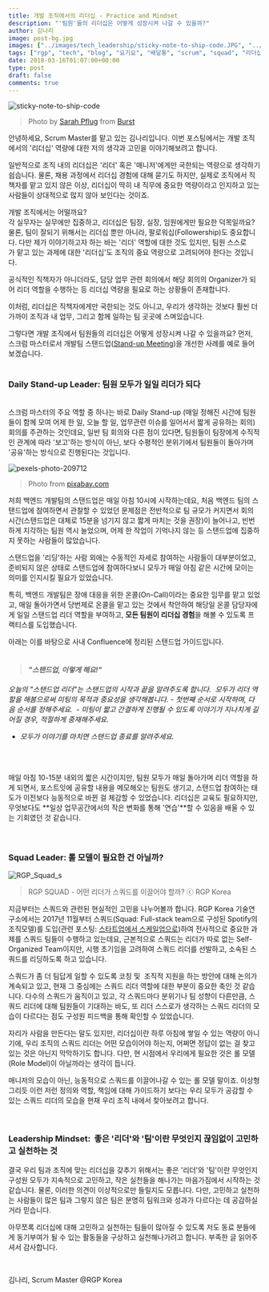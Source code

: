 ```yaml
---
title: 개발 조직에서의 리더십 - Practice and Mindset
description: "'팀원'들의 리더십은 어떻게 성장시켜 나갈 수 있을까?"
author: 김나리
image: post-bg.jpg
images: ["../images/tech_leadership/sticky-note-to-ship-code.JPG", "../images/tech_leadership/pexels-photo-209712.JPEG", "../images/tech_leadership/RGP_Squad_s.JPG"]
tags: ["rgp", "tech", "blog", "요기요", "배달통", "scrum", "squad", "리더십", "개발리더십"]
date: 2018-03-16T01:07:00+00:00
type: post
draft: false
comments: true
---
```


![sticky-note-to-ship-code]

> Photo by [Sarah Pflug](https://burst.shopify.com/@sarahpflugphoto) from [Burst](https://burst.shopify.com/teamwork) 

안녕하세요, Scrum Master를 맡고 있는 김나리입니다. 이번 포스팅에서는 개발 조직에서의 '리더십' 역량에 대한 저의 생각과 고민을 이야기해보려고 합니다.

일반적으로 조직 내의 리더십은 '리더' 혹은 '매니저'에게만 국한되는 역량으로 생각하기 쉽습니다. 물론, 채용 과정에서 리더십 경험에 대해 묻기도 하지만, 실제로 조직에서 직책자를 맡고 있지 않은 이상, 리더십이 딱히 내 직무에 중요한 역량이라고 인지하고 있는 사람들이 상대적으로 많지 않아 보인다는 것이죠.


개발 조직에서는 어떨까요? <br>
각 실무자는 실무에만 집중하고, 리더십은 팀장, 실장, 임원에게만 필요한 덕목일까요? 물론, 팀이 잘되기 위해서는 리더십 뿐만 아니라, 팔로워십(Followership)도 중요합니다. 다만 제가 이야기하고자 하는 바는 '리더' 역할에 대한 것도 있지만, 팀원 스스로가 맡고 있는 과제에 대한 '리더십'도 조직의 중요 역량으로 고려되어야 한다는 것입니다.

공식적인 직책자가 아니더라도, 담당 업무 관련 회의에서 해당 회의의 Organizer가 되어 리더 역할을 수행하는 등 리더십 역량을 필요로 하는 상황들이 존재합니다.

이처럼, 리더십은 직책자에게만 국한되는 것도 아니고, 우리가 생각하는 것보다 훨씬 더 가까이 조직과 내 업무, 그리고 함께 일하는 팀 곳곳에 스며있습니다.

그렇다면 개발 조직에서 팀원들의 리더십은 어떻게 성장시켜 나갈 수 있을까요? 먼저, 스크럼 마스터로서 개발팀 스탠드업([Stand-up Meeting](https://en.wikipedia.org/wiki/Stand-up_meeting))을 개선한 사례를 예로 들어 보겠습니다. <br /><br />


### Daily Stand-up Leader: 팀원 모두가 일일 리더가 되다

<br> 스크럼 마스터의 주요 역할 중 하나는 바로 Daily Stand-up (매일 정해진 시간에 팀원들이 함께 모여 어제 한 일, 오늘 할 일, 업무관련 이슈를 일어서서 짧게 공유하는 회의) 회의를 주관하는 것인데요,
일반 팀 회의와 다른 점이 있다면, 팀원들이 팀장에게 수직적인 관계에 따라 '보고'하는 방식이 아닌, 보다 수평적인 분위기에서 팀원들이 돌아가며 '공유'하는 방식으로 진행된다는 것입니다. <br />

![pexels-photo-209712]
> Photo from [pixabay.com](https://pixabay.com/en/play-stone-network-networked-1237458/)

저희 백엔드 개발팀의 스탠드업은 매일 아침 10시에 시작하는데요, 처음 백엔드 팀의 스탠드업에 참여하면서 관찰할 수 있었던 문제점은 전반적으로 팀 규모가 커지면서 회의 시간(스탠드업은 대체로 15분을 넘기지 않고 짧게 마치는 것을 권장)이 늘어나고, 빈번하게 지각하는 팀원 역시 늘었으며, 어제 한 작업이 기억나지 않는 등 스탠드업에 집중하지 못하는 사람들이 많았습니다.

스탠드업을 '리딩'하는 사람 외에는 수동적인 자세로 참여하는 사람들이 대부분이었고, 준비되지 않은 상태로 스탠드업에 참여하다보니 모두가 매일 아침 같은 시간에 모이는 의미를 인지시킬 필요가 있었습니다.

특히, 백엔드 개발팀은 장애 대응을 위한 온콜(On-Call)이라는 중요한 임무를 맡고 있었고, 매일 돌아가면서 당번제로 온콜을 맡고 있는 것에서 착안하여 해당일 온콜 담당자에게 일일 스탠드업 리더 역할을 부여하고, **모든 팀원이 리더십 경험**을 해볼 수 있도록 프랙티스를 도입했습니다.

아래는 이를 바탕으로 사내 Confluence에 정리된 스탠드업 가이드입니다.<br><br />


> #### _"스탠드업, 이렇게 해요!"_
_오늘의 "스탠드업 리더"는 스탠드업의 시작과 끝을 알려주도록 합니다. 
모두가 리더 역할을 해봄으로써 미팅의 목적과 중요성을 생각해봅니다._
- _첫번째 순서로 시작하며, 다음 순서를 정해주세요._ 
- _미팅이 짧고 간결하게 진행될 수 있도록 이야기가 지나치게 길어질 경우, 적절하게 중재해주세요._
- _모두가 이야기를 마치면 스탠드업 종료를 알려주세요._


  

<br> 매일 아침 10-15분 내외의 짧은 시간이지만, 팀원 모두가 매일 돌아가며 리더 역할을 하게 되면서, 포스트잇에 공유할 내용을 메모해오는 팀원도 생기고, 스탠드업 참여하는 태도가 이전보다 능동적으로 바뀐 걸 체감할 수 있었습니다.
리더십은 교육도 필요하지만, 무엇보다도 **일상 업무공간에서의 작은 변화를 통해 '연습'**할 수 있음을 배울 수 있는 기회였던 것 같습니다. <br>
 <br /><br />

### Squad Leader: 롤 모델이 필요한 건 아닐까? <br >

![RGP_Squad_s]
> RGP SQUAD - 어떤 리더가 스쿼드를 이끌어야 할까? ⓒ RGP Korea


지금부터는 스쿼드와 관련된 현실적인 고민을 나누어볼까 합니다.
RGP Korea 기술연구소에서는 2017년 11월부터 스쿼드(Squad: Full-stack team으로 구성된 Spotify의 조직모델)를 도입(관련 포스팅: [스타트업에서 스케일업으로](https://rgpkorea.github.io/posts/rgpkorea-startup-to-scaleup/))하여 전사적으로 중요한 과제를 스쿼드 팀들이 수행하고 있는데요,
근본적으로 스쿼드는 리더가 따로 없는 Self-Organized Team이지만, 시행 초기임을 고려하여 스쿼드 리더를 선발하고, 소속된 스쿼드를 리딩하도록 하고 있습니다.


스쿼드가 좀 더 팀답게 일할 수 있도록 코칭 및  조직적 지원을 하는 방안에 대해 논의가 계속되고 있고, 현재 그 중심에는 스쿼드 리더 역할에 대한 부분이 중요한 축인 것 같습니다.
다수의 스쿼드가 움직이고 있고, 각 스쿼드마다 분위기나 팀 성향이 다른만큼, 스쿼드 리더에 대해 팀원들이 기대하는 바도, 또 리더 스스로가 생각하는 스쿼드 리더의 모습이 다르다는 점도 구성원 피드백을 통해 확인할 수 있었습니다.


자리가 사람을 만든다는 말도 있지만, 리더십이란 하루 아침에 쌓일 수 있는 역량이 아니기에, 우리 조직의 스쿼드 리더는 어떤 모습이어야 하는지, 어쩌면 정답이 없는 걸 찾고 있는 것은 아닌지 막막하기도 합니다.
다만, 현 시점에서 우리에게 필요한 것은 롤 모델(Role Model)이 아닐까라는 생각이 듭니다.


매니저의 모습이 아닌, 능동적으로 스쿼드를 이끌어나갈 수 있는 롤 모델 말이죠.
이상형 그리듯 이런 저런 정의와 역할, 책임에 대해 가이드하기 보다는 우리 모두가 공감할 수 있는 스쿼드 리더의 모습을 현재 우리 조직 내에서 찾아보려고 합니다.

<br />

### Leadership Mindset:  좋은 '리더'와 '팀'이란 무엇인지 끊임없이 고민하고 실천하는 것 
결국 우리 팀과 조직에 맞는 리더십을 갖추기 위해서는 좋은 '리더'와 '팀'이란 무엇인지 구성원 모두가 지속적으로 고민하고, 작은 실천들을 해나가는 마음가짐에서 시작하는 것 같습니다.
물론, 이러한 의견이 이상적으로만 들릴지도 모릅니다. 다만, 고민하고 실천하는 사람들이 많은 팀과 그렇지 않은 팀은 분명히 팀워크와 성과가 다르다는 데 공감하실 거라 믿습니다.

아무쪼록 리더십에 대해 고민하고 실천하는 팀들이 많아질 수 있도록 저도 동료 분들에게 동기부여가 될 수 있는 활동들을 구상하고 실천해나가려고 합니다.
부족한 글 읽어주셔서 감사합니다.

<br>

김나리, Scrum Master @RGP Korea

[sticky-note-to-ship-code]:
../images/tech_leadership/sticky-note-to-ship-code.JPG

[pexels-photo-209712]:
../images/tech_leadership/pexels-photo-209712.JPEG

[RGP_Squad_s]:
../images/tech_leadership/RGP_Squad_s.JPG
